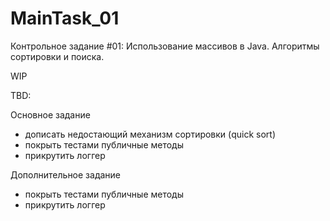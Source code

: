 # MainTask_01
Контрольное задание #01: Использование массивов в Java. Алгоритмы сортировки и поиска.

WIP

TBD: 

Основное задание
- дописать недостающий механизм сортировки (quick sort)
- покрыть тестами публичные методы
- прикрутить логгер

Дополнительное задание
- покрыть тестами публичные методы
- прикрутить логгер
